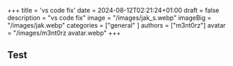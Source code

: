 +++
title = 'vs code fix'
date = 2024-08-12T02:21:24+01:00
draft = false
description = "vs code fix"
image = "/images/jak_s.webp"
imageBig = "/images/jak.webp"
categories = ["general" ]
authors = ["m3nt0rz"]
avatar = "/images/m3nt0rz avatar.webp"
+++

## Test ##

